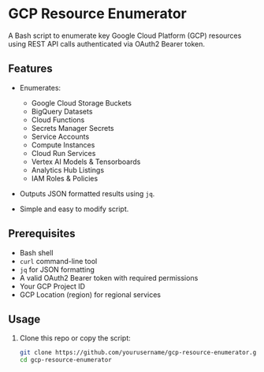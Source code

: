 # GCP Resource Enumerator

A Bash script to enumerate key Google Cloud Platform (GCP) resources using REST API calls authenticated via OAuth2 Bearer token.

## Features

- Enumerates:
  - Google Cloud Storage Buckets
  - BigQuery Datasets
  - Cloud Functions
  - Secrets Manager Secrets
  - Service Accounts
  - Compute Instances
  - Cloud Run Services
  - Vertex AI Models & Tensorboards
  - Analytics Hub Listings
  - IAM Roles & Policies

- Outputs JSON formatted results using `jq`.
- Simple and easy to modify script.

## Prerequisites

- Bash shell
- `curl` command-line tool
- `jq` for JSON formatting
- A valid OAuth2 Bearer token with required permissions
- Your GCP Project ID
- GCP Location (region) for regional services

## Usage

1. Clone this repo or copy the script:

   ```bash
   git clone https://github.com/yourusername/gcp-resource-enumerator.git
   cd gcp-resource-enumerator
